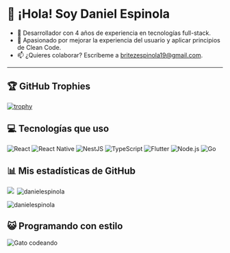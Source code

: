 # 👋 ¡Hola! Soy Daniel Espinola
- 🚀 Desarrollador con 4 años de experiencia en tecnologías full-stack.
- 🌟 Apasionado por mejorar la experiencia del usuario y aplicar principios de Clean Code.
- 📫 ¿Quieres colaborar? Escríbeme a [britezespinola19@gmail.com](mailto:britezespinola19@gmail.com).
---

## 🏆 GitHub Trophies
[![trophy](https://github-profile-trophy.vercel.app/?username=DamEspinola)](https://github.com/ryo-ma/github-profile-trophy)

<!-- El widget de arriba mostrará tus estadísticas reales automáticamente cuando lo implementes con tu usuario -->
## 💻 Tecnologías que uso
![React](https://img.shields.io/badge/React-20232A?style=for-the-badge&logo=react&logoColor=61DAFB)
![React Native](https://img.shields.io/badge/React_Native-20232A?style=for-the-badge&logo=react&logoColor=61DAFB)
![NestJS](https://img.shields.io/badge/NestJS-E0234E?style=for-the-badge&logo=nestjs&logoColor=white)
![TypeScript](https://img.shields.io/badge/TypeScript-007ACC?style=for-the-badge&logo=typescript&logoColor=white)
![Flutter](https://img.shields.io/badge/Flutter-02569B?style=for-the-badge&logo=flutter&logoColor=white)
![Node.js](https://img.shields.io/badge/Node.js-339933?style=for-the-badge&logo=nodedotjs&logoColor=white)
![Go](https://img.shields.io/badge/Go-00ADD8?style=for-the-badge&logo=go&logoColor=white)

## 📊 Mis estadísticas de GitHub
<img align="left" src="https://github-profile-summary-cards.vercel.app/api/cards/repos-per-language?username=DamEspinola&langs_count=8&count_private=true&layout=compact&theme=dark" />
<p>&nbsp;<img align="center" src="https://github-readme-stats.vercel.app/api?username=DamEspinola&count_private=true&show_icons=true&theme=dark" alt="danielespinola" /></p>
<p><img align="center" src="https://github-readme-streak-stats.herokuapp.com/?user=DamEspinola&count_private=true&theme=dark" alt="danielespinola" /></p>

## 😺 Programando con estilo
![Gato codeando](https://media.giphy.com/media/JIX9t2j0ZTN9S/giphy.gif)

<!--
Instrucciones para implementar:
1. Crea un repositorio con exactamente el mismo nombre que tu nombre de usuario
2. Copia este contenido en el archivo README.md
3. Reemplaza "danielespinola" con tu nombre de usuario real en todas las URLs
4. Actualiza los nombres y enlaces de tus proyectos destacados
5. El gráfico y las estadísticas se actualizarán automáticamente
-->

